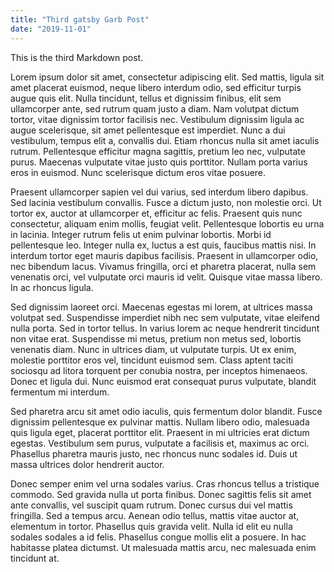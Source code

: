 ```yaml
---
title: "Third gatsby Garb Post"
date: "2019-11-01"
---
```


This is the third Markdown post.

Lorem ipsum dolor sit amet, consectetur adipiscing elit. Sed mattis, ligula sit amet placerat euismod, neque libero interdum odio, sed efficitur turpis augue quis elit. Nulla tincidunt, tellus et dignissim finibus, elit sem ullamcorper ante, sed rutrum quam justo a diam. Nam volutpat dictum tortor, vitae dignissim tortor facilisis nec. Vestibulum dignissim ligula ac augue scelerisque, sit amet pellentesque est imperdiet. Nunc a dui vestibulum, tempus elit a, convallis dui. Etiam rhoncus nulla sit amet iaculis rutrum. Pellentesque efficitur magna sagittis, pretium leo nec, vulputate purus. Maecenas vulputate vitae justo quis porttitor. Nullam porta varius eros in euismod. Nunc scelerisque dictum eros vitae posuere.

Praesent ullamcorper sapien vel dui varius, sed interdum libero dapibus. Sed lacinia vestibulum convallis. Fusce a dictum justo, non molestie orci. Ut tortor ex, auctor at ullamcorper et, efficitur ac felis. Praesent quis nunc consectetur, aliquam enim mollis, feugiat velit. Pellentesque lobortis eu urna in lacinia. Integer rutrum felis ut enim pulvinar lobortis. Morbi id pellentesque leo. Integer nulla ex, luctus a est quis, faucibus mattis nisi. In interdum tortor eget mauris dapibus facilisis. Praesent in ullamcorper odio, nec bibendum lacus. Vivamus fringilla, orci et pharetra placerat, nulla sem venenatis orci, vel vulputate orci mauris id velit. Quisque vitae massa libero. In ac rhoncus ligula.

Sed dignissim laoreet orci. Maecenas egestas mi lorem, at ultrices massa volutpat sed. Suspendisse imperdiet nibh nec sem vulputate, vitae eleifend nulla porta. Sed in tortor tellus. In varius lorem ac neque hendrerit tincidunt non vitae erat. Suspendisse mi metus, pretium non metus sed, lobortis venenatis diam. Nunc in ultrices diam, ut vulputate turpis. Ut ex enim, molestie porttitor eros vel, tincidunt euismod sem. Class aptent taciti sociosqu ad litora torquent per conubia nostra, per inceptos himenaeos. Donec et ligula dui. Nunc euismod erat consequat purus vulputate, blandit fermentum mi interdum.

Sed pharetra arcu sit amet odio iaculis, quis fermentum dolor blandit. Fusce dignissim pellentesque ex pulvinar mattis. Nullam libero odio, malesuada quis ligula eget, placerat porttitor elit. Praesent in mi ultricies erat dictum egestas. Vestibulum sem purus, vulputate a facilisis et, maximus ac orci. Phasellus pharetra mauris justo, nec rhoncus nunc sodales id. Duis ut massa ultrices dolor hendrerit auctor.

Donec semper enim vel urna sodales varius. Cras rhoncus tellus a tristique commodo. Sed gravida nulla ut porta finibus. Donec sagittis felis sit amet ante convallis, vel suscipit quam rutrum. Donec cursus dui vel mattis fringilla. Sed a tempus arcu. Aenean odio tellus, mattis vitae auctor at, elementum in tortor. Phasellus quis gravida velit. Nulla id elit eu nulla sodales sodales a id felis. Phasellus congue mollis elit a posuere. In hac habitasse platea dictumst. Ut malesuada mattis arcu, nec malesuada enim tincidunt at.
